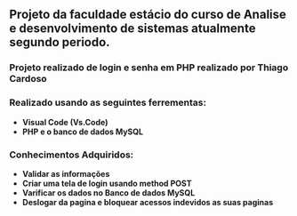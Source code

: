 ## Projeto da faculdade estácio do curso de Analise e desenvolvimento de sistemas atualmente segundo periodo. 
### Projeto realizado de login e senha em PHP realizado por Thiago Cardoso

### Realizado usando as seguintes ferrementas:

* **Visual Code (Vs.Code)**
* **PHP e o banco de dados MySQL**

### Conhecimentos Adquiridos:

* **Validar as informações**
* **Criar uma tela de login usando method POST**
* **Varificar os dados no Banco de dados MySQL**
* **Deslogar da pagina e bloquear acessos indevidos as suas paginas**


